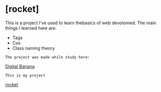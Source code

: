 # [rocket]

This is a project I've used to learn thebasics of web devolomed. The main things I learned here are: 

* Tags
* Css
* Class naming theory

```
The project was made while study here:
```

[Digital Banana](https://digital-banana.ru)

```
This is my project
```

[rocket](https://varyamikh.github.io/rocket/)
